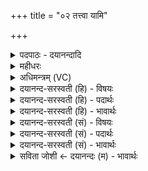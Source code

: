 +++
title = "०२ तत्त्वा यामि"

+++
<details><summary>पदपाठः - दयानन्दादि</summary>

तत्। त्वा॒। या॒मि॒। ब्रह्म॑णा। वन्द॑मानः। तत्। आ। शा॒स्ते॒। यज॑मानः। ह॒विर्भि॒रिति॑ ह॒विःऽभिः॑। अहे॑डमानः। व॒रु॒ण॒। इ॒ह। बो॒धि॒। उरु॑शꣳसेत्युरु॑ऽशꣳस। मा। नः॒। आयुः॑। प्र। मो॒षीः॒। २।
</details>

<details><summary>महीधरः</summary>

म० व्याख्याता ( अ० १९ । क० ४९)॥२॥  
तृतीया।
</details>

<details><summary>अधिमन्त्रम् (VC)</summary>

- वरुणो देवता
- शुनःशेप ऋषिः
- निचृत्त्रिष्टुप्
- धैवतः
</details>

<details><summary>दयानन्द-सरस्वती (हि) - विषयः</summary>

फिर उसी विषय को अगले मन्त्र में कहा है ॥
</details>

<details><summary>दयानन्द-सरस्वती (हि) - पदार्थः</summary>

पदार्थान्वयभाषाः -  हे (वरुण) अति उत्तम विद्वान् पुरुष ! जैसे (यजमानः) यजमान (हविर्भिः) देने योग्य पदार्थों से (तत्) उस की (आ, शास्ते) इच्छा करता है वैसे (ब्रह्मणा) वेद के विज्ञान से (वन्दमानः) स्तुति करता हुआ मैं (तत्) उस (त्वा) तुझ को (यासि) प्राप्त होता हूँ। हे (उरुशंस) बहुत लोगों से प्रशंसा किये हुए जन ! मुझ से (अहेडमानः) सत्कार को प्राप्त होता हुआ तू (इह) इस संसार में (नः) हमारे (आयुः) जीवन वा विज्ञान को (मा) मत (प्र, मोषीः) चुरा लेवे और शास्त्र का (बोधि) बोध कराया कर ॥२ ॥
</details>

<details><summary>दयानन्द-सरस्वती (हि) - भावार्थः</summary>

भावार्थभाषाः -  इस में वाचकलुप्तोपमालङ्कार है। जो मनुष्य जिससे विद्या को प्राप्त हो, वह उसको प्रथम नमस्कार करे। जो जिस का पढ़ानेवाला हो, वह उसको विद्या देने के लिए कपट न करे, कदापि किसी को आचार्य का अपमान न करना चाहिए ॥२ ॥
</details>

<details><summary>दयानन्द-सरस्वती (सं) - विषयः</summary>

पुनस्तमेव विषयमाह ॥
</details>

<details><summary>दयानन्द-सरस्वती (सं) - पदार्थः</summary>

पदार्थान्वयभाषाः -  हे वरुण विद्वज्जन ! यथा यजमानो हविर्भिस्तदाशास्ते तथा ब्रह्मणा वन्दमानोऽहं तत्त्वा यामि। हे उरुशंस ! मयाऽहेडमानस्त्वमिह न आयुर्मा प्रमोषीः शास्त्रं बोधि ॥२ ॥
</details>

<details><summary>दयानन्द-सरस्वती (सं) - भावार्थः</summary>

भावार्थभाषाः -  अत्र वाचकलुप्तोपमालङ्कारः। यो यस्माद्विद्यामाप्नुयात्स तं पूर्वमभिवादयेत्। यो यस्याध्यापकः स्यात्स तस्मै विद्यादानाय कपटं न कुर्यात्, कदाचित्केनचिदाचार्य्यो नाऽवमन्तव्यः ॥२ ॥
</details>

<details><summary>सविता जोशी ← दयानन्दः (म) - भावार्थः</summary>

भावार्थभाषाः -  या मंत्रात वाचकलुप्तोपमालंकार आहे. जो माणूस ज्याच्याकडून विद्या प्राप्त करतो त्याला प्रथम त्याने नमस्कार करावा व जो विद्या शिकवितो त्यानेही विद्या देताना कपट करू नये, कधीही कुणा आचार्याचा अपमान करू नये.
</details>